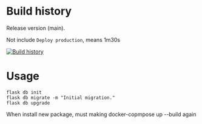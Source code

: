 # Build history

Release version (main).

Not include `Deploy production`, means 1m30s

[![Build history](https://buildstats.info/github/chart/eoh-jsc/era-mqtt?branch=main&&buildCount=30)](https://github.com/eoh-jsc/era-mqtt/actions)

# Usage
```
flask db init
flask db migrate -m "Initial migration."
flask db upgrade
```

When install new package, must making docker-copmpose up --build again
